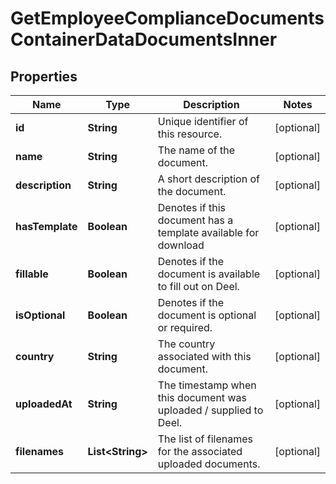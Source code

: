 

# GetEmployeeComplianceDocumentsContainerDataDocumentsInner


## Properties

| Name | Type | Description | Notes |
|------------ | ------------- | ------------- | -------------|
|**id** | **String** | Unique identifier of this resource. |  [optional] |
|**name** | **String** | The name of the document. |  [optional] |
|**description** | **String** | A short description of the document. |  [optional] |
|**hasTemplate** | **Boolean** | Denotes if this document has a template available for download |  [optional] |
|**fillable** | **Boolean** | Denotes if the document is available to fill out on Deel. |  [optional] |
|**isOptional** | **Boolean** | Denotes if the document is optional or required. |  [optional] |
|**country** | **String** | The country associated with this document. |  [optional] |
|**uploadedAt** | **String** | The timestamp when this document was uploaded / supplied to Deel. |  [optional] |
|**filenames** | **List&lt;String&gt;** | The list of filenames for the associated uploaded documents. |  [optional] |



